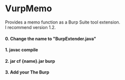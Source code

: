 # VurpMemo
Provides a memo function as a Burp Suite tool extension.  
I recommend version 1.2.  

#### 0. Change the name to "BurpExtender.java"
#### 1. javac compile
#### 2. jar cf {name}.jar burp
#### 3. Add your The Burp
